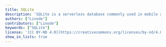 ```yaml
---
title: SQLite
description: 'SQLite is a serverless database commonly used in mobile applications and other applications which need to access data in an offline environment or locally.'
authors: ["Linode"]
contributors: ["Linode"]
keywords: ["SQLite"]
license: '[CC BY-ND 4.0](https://creativecommons.org/licenses/by-nd/4.0)'
show_in_lists: true
---
```




